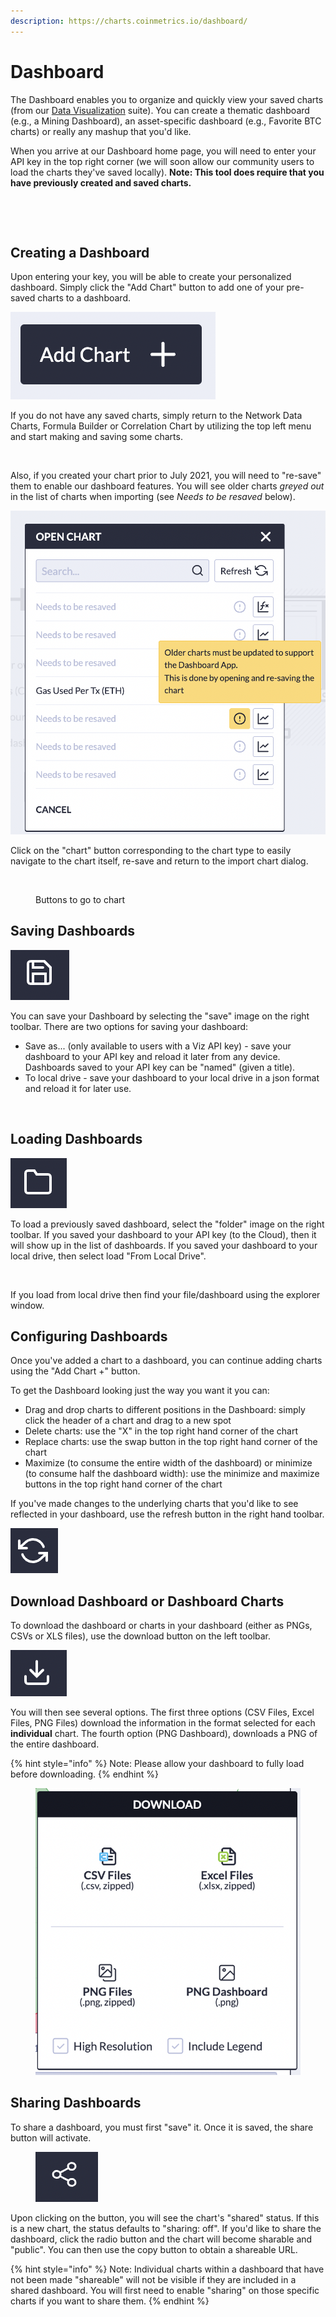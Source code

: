 ```yaml
---
description: https://charts.coinmetrics.io/dashboard/
---
```


# Dashboard

The Dashboard enables you to organize and quickly view your saved charts (from our [Data Visualization](../) suite). You can create a thematic dashboard (e.g., a Mining Dashboard), an asset-specific dashboard (e.g., Favorite BTC charts) or really any mashup that you'd like.

When you arrive at our Dashboard home page, you will need to enter your API key in the top right corner (we will soon allow our community users to load the charts they've saved locally). **Note: This tool does require that you have previously created and saved charts.**

<figure><img src="../../.gitbook/assets/Screenshot 2024-07-02 at 7.56.48 PM.png" alt=""><figcaption></figcaption></figure>

<figure><img src="../../.gitbook/assets/Screenshot 2024-07-02 at 7.56.57 PM.png" alt=""><figcaption></figcaption></figure>

## Creating a Dashboard

Upon entering your key, you will be able to create your personalized dashboard. Simply click the "Add Chart" button to add one of your pre-saved charts to a dashboard.

![](<../../.gitbook/assets/Screen Shot 2022-01-29 at 4.33.44 PM.png>)

If you do not have any saved charts, simply return to the Network Data Charts, Formula Builder or Correlation Chart by utilizing the top left menu and start making and saving some charts.

<figure><img src="../../.gitbook/assets/Screenshot 2024-07-02 at 7.58.11 PM.png" alt=""><figcaption></figcaption></figure>

Also, if you created your chart prior to July 2021, you will need to "re-save" them to enable our dashboard features. You will see older charts _greyed out_ in the list of charts when importing (see _Needs to be resaved_ below).

![](<../../.gitbook/assets/Screen Shot 2022-01-29 at 4.35.30 PM.png>)

Click on the "chart" button corresponding to the chart type to easily navigate to the chart itself, re-save and return to the import chart dialog.

<figure><img src="../../.gitbook/assets/Screenshot 2024-07-02 at 7.59.32 PM.png" alt=""><figcaption><p>Buttons to go to chart</p></figcaption></figure>

## Saving Dashboards

![](<../../.gitbook/assets/Screen Shot 2022-01-30 at 1.16.53 PM.png>)

You can save your Dashboard by selecting the "save" image on the right toolbar. There are two options for saving your dashboard:

* Save as... (only available to users with a Viz API key) - save your dashboard to your API key and reload it later from any device. Dashboards saved to your API key can be "named" (given a title).
* To local drive - save your dashboard to your local drive in a json format and reload it for later use.

<figure><img src="../../.gitbook/assets/Screenshot 2024-07-02 at 8.00.50 PM.png" alt=""><figcaption></figcaption></figure>

## Loading Dashboards

![](<../../.gitbook/assets/Screen Shot 2022-01-30 at 1.19.56 PM.png>)

To load a previously saved dashboard, select the "folder" image on the right toolbar. If you saved your dashboard to your API key (to the Cloud), then it will show up in the list of dashboards. If you saved your dashboard to your local drive, then select load "From Local Drive".

<figure><img src="../../.gitbook/assets/Screenshot 2024-07-02 at 8.01.42 PM.png" alt=""><figcaption></figcaption></figure>

If you load from local drive then find your file/dashboard using the explorer window.

## Configuring Dashboards

Once you've added a chart to a dashboard, you can continue adding charts using the "Add Chart +" button.

To get the Dashboard looking just the way you want it you can:

* Drag and drop charts to different positions in the Dashboard: simply click the header of a chart and drag to a new spot
* Delete charts: use the "X" in the top right hand corner of the chart
* Replace charts: use the swap button in the top right hand corner of the chart
* Maximize (to consume the entire width of the dashboard) or minimize (to consume half the dashboard width): use the minimize and maximize buttons in the top right hand corner of the chart

If you've made changes to the underlying charts that you'd like to see reflected in your dashboard, use the refresh button in the right hand toolbar.

![](<../../.gitbook/assets/Screen Shot 2022-01-30 at 1.30.21 PM (1).png>)

## Download Dashboard or Dashboard Charts

To download the dashboard or charts in your dashboard (either as PNGs, CSVs or XLS files), use the download button on the left toolbar.

![](<../../.gitbook/assets/Screen Shot 2022-01-30 at 1.36.53 PM.png>)

You will then see several options. The first three options (CSV Files, Excel Files, PNG Files) download the information in the format selected for each **individual** chart. The fourth option (PNG Dashboard), downloads a PNG of the entire dashboard.

{% hint style="info" %}
Note: Please allow your dashboard to fully load before downloading.
{% endhint %}

<figure><img src="../../.gitbook/assets/Screen Shot 2022-10-05 at 1.47.15 PM.png" alt=""><figcaption></figcaption></figure>

## Sharing Dashboards

To share a dashboard, you must first "save" it. Once it is saved, the share button will activate.

<figure><img src="../../.gitbook/assets/Screen Shot 2022-10-05 at 1.41.03 PM.png" alt=""><figcaption></figcaption></figure>

Upon clicking on the button, you will see the chart's "shared" status. If this is a new chart, the status defaults to "sharing: off". If you'd like to share the dashboard, click the radio button and the chart will become sharable and "public". You can then use the copy button to obtain a shareable URL.

{% hint style="info" %}
Note: Individual charts within a dashboard that have not been made "shareable" will not be visible if they are included in a shared dashboard. You will first need to enable "sharing" on those specific charts if you want to share them.
{% endhint %}

<figure><img src="../../.gitbook/assets/Screenshot 2024-07-02 at 8.03.18 PM.png" alt=""><figcaption></figcaption></figure>
